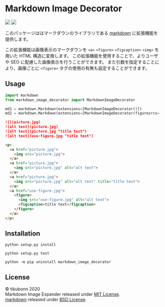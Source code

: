
# Markdown Image Decorator

![](https://img.shields.io/badge/Python-3.7-blue?style=flat)
![](https://img.shields.io/badge/License-MIT-green?style=flat)

このパッケージははマークダウンのライブラリである [markdown](https://python-markdown.github.io/) に拡張機能を提供します。

この拡張機能は画像表示のマークダウンを `<a>` `<figure>` `<figcaption>` `<img>` を用いた HTML 構造に変換します。
この拡張機能を使用することで、よりユーザや SEO に配慮した画像表示を行うことができます。
また引数を指定することにより、画像ごとに `<figure>` タグの使用の有無も設定することができます。

## Usage

```python
import markdown
from markdown_image_decorator import MarkdownImageDecorator

md1 = markdown.Markdown(extensions=[MarkdownImageDecorator()])
md2 = markdown.Markdown(extensions=[MarkdownImageDecorator(figuresrcs=["use-figure.jpg"])])
```

```markdown
![](picture.jpg)
![alt text](picture.jpg)
![alt text](picture.jpg "title text")
![alt text](use-figure.jpg "title text")
```

```html
<p>
  <a href="picture.jpg">
    <img src="picture.jpg">
  </a>
  <a href="picture.jpg">
    <img src="picture.jpg" alt="alt text">
  </a>
  <a href="picture.jpg">
    <img src="picture.jpg" alt="alt text" title="title text">
  </a>
  <a href="use-figure.jpg">
    <figure>
      <img src="use-figure.jpg" alt="alt text">
      <figcaption>title text</figcaption>
    </figure>
  </a>
</p>
```

## Installation

```shell
python setup.py install
```

```shell
python setup.py test
```

```shell
python -m pip uninstall markdown_image_decorator
```

## License

&copy; tikubonn 2020<br>
Markdown Image Expander released under [MIT License](LICENSE).<br>
[markdown](https://python-markdown.github.io/) released under [BSD License](LICENSE).
